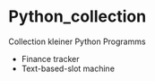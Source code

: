 # Python_collection
Collection kleiner Python Programms

* Finance tracker
* Text-based-slot machine
